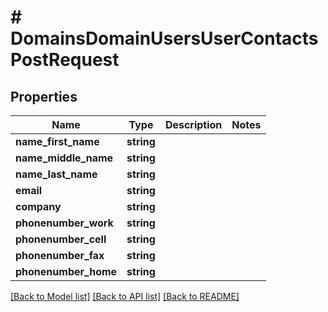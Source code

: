 # # DomainsDomainUsersUserContactsPostRequest

## Properties

Name | Type | Description | Notes
------------ | ------------- | ------------- | -------------
**name_first_name** | **string** |  |
**name_middle_name** | **string** |  |
**name_last_name** | **string** |  |
**email** | **string** |  |
**company** | **string** |  |
**phonenumber_work** | **string** |  |
**phonenumber_cell** | **string** |  |
**phonenumber_fax** | **string** |  |
**phonenumber_home** | **string** |  |

[[Back to Model list]](../../README.md#models) [[Back to API list]](../../README.md#endpoints) [[Back to README]](../../README.md)
